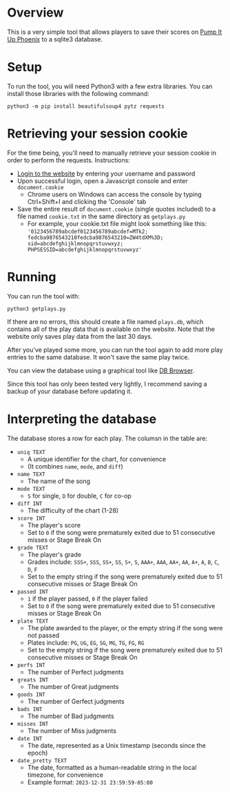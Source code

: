 # Overview

This is a very simple tool that allows players to save their scores on [Pump It Up Phoenix](https://www.piugame.com/) to a sqlite3 database.

# Setup

To run the tool, you will need Python3 with a few extra libraries. You can install those libraries with the following command:

```
python3 -m pip install beautifulsoup4 pytz requests
```

# Retrieving your session cookie

For the time being, you'll need to manually retrieve your session cookie in order to perform the requests. Instructions:

* [Login to the website](https://www.piugame.com/login.php) by entering your username and password
* Upon successful login, open a Javascript console and enter `document.cookie`
  * Chrome users on Windows can access the console by typing Ctrl+Shift+I and clicking the 'Console' tab
* Save the entire result of `document.cookie` (single quotes included) to a file named `cookie.txt` in the same directory as `getplays.py`
  * For example, your cookie.txt file might look something like this: `'0123456789abcdef0123456789abcdef=MTk2; fedcba9876543210fedcba9876543210=ZW4tdXM%3D; sid=abcdefghijklmnopqrstuvwxyz; PHPSESSID=abcdefghijklmnopqrstuvwxyz'`

# Running

You can run the tool with:

```
python3 getplays.py
```

If there are no errors, this should create a file named `plays.db`, which contains all of the play data that is available on the website. Note that the website only saves play data from the last 30 days.

After you've played some more, you can run the tool again to add more play entries to the same database. It won't save the same play twice.

You can view the database using a graphical tool like [DB Browser](https://sqlitebrowser.org/dl/).

Since this tool has only been tested very lightly, I recommend saving a backup of your database before updating it.

# Interpreting the database

The database stores a row for each play. The columsn in the table are:

* `uniq TEXT`
  * A unique identifier for the chart, for convenience
  * (It combines `name`, `mode`, and `diff`)
* `name TEXT`
  * The name of the song
* `mode TEXT`
  * `S` for single, `D` for double, `C` for co-op
* `diff INT`
  * The difficulty of the chart (1-28)
* `score INT`
  * The player's score
  * Set to `0` if the song were prematurely exited due to 51 consecutive misses or Stage Break On
* `grade TEXT`
  * The player's grade
  * Grades include: `SSS+`, `SSS`, `SS+`, `SS`, `S+`, `S`, `AAA+`, `AAA`, `AA+`, `AA`, `A+`, `A`, `B`, `C`, `D`, `F`
  * Set to the empty string if the song were prematurely exited due to 51 consecutive misses or Stage Break On
* `passed INT`
  * `1` if the player passed, `0` if the player failed
  * Set to `0` if the song were prematurely exited due to 51 consecutive misses or Stage Break On
* `plate TEXT`
  * The plate awarded to the player, or the empty string if the song were not passed
  * Plates include: `PG`, `UG`, `EG`, `SG`, `MG`, `TG`, `FG`, `RG`
  * Set to the empty string if the song were prematurely exited due to 51 consecutive misses or Stage Break On
* `perfs INT`
  * The number of Perfect judgments
* `greats INT`
  * The number of Great judgments
* `goods INT`
  * The number of Gerfect judgments
* `bads INT`
  * The number of Bad judgments
* `misses INT`
  * The number of Miss judgments
* `date INT`
  * The date, represented as a Unix timestamp (seconds since the epoch)
* `date_pretty TEXT`
  * The date, formatted as a human-readable string in the local timezone, for convenience
  * Example format: `2023-12-31 23:59:59-05:00`
